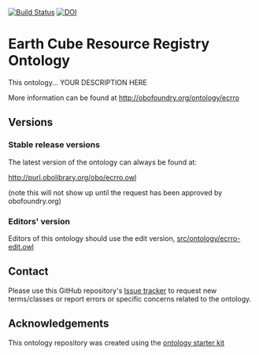 [![Build Status](https://travis-ci.org/earthcubearchitecture-ecresourcereg/ecrro.svg?branch=master)](https://travis-ci.org/earthcubearchitecture-ecresourcereg/ecrro)
[![DOI](https://zenodo.org/badge/13996/earthcubearchitecture-ecresourcereg/ecrro.svg)](https://zenodo.org/badge/latestdoi/13996/earthcubearchitecture-ecresourcereg/ecrro)

# Earth Cube Resource Registry Ontology

This ontology... YOUR DESCRIPTION HERE

More information can be found at http://obofoundry.org/ontology/ecrro

## Versions

### Stable release versions

The latest version of the ontology can always be found at:

http://purl.obolibrary.org/obo/ecrro.owl

(note this will not show up until the request has been approved by obofoundry.org)

### Editors' version

Editors of this ontology should use the edit version, [src/ontology/ecrro-edit.owl](src/ontology/ecrro-edit.owl)

## Contact

Please use this GitHub repository's [Issue tracker](https://github.com/earthcubearchitecture-ecresourcereg/ecrro/issues) to request new terms/classes or report errors or specific concerns related to the ontology.

## Acknowledgements

This ontology repository was created using the [ontology starter kit](https://github.com/INCATools/ontology-starter-kit)